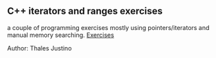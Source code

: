 ## C++ iterators and ranges exercises
a couple of programming exercises mostly using pointers/iterators and manual memory searching.
[Exercises](pdf/search_complexity.pdf)

Author: Thales Justino
